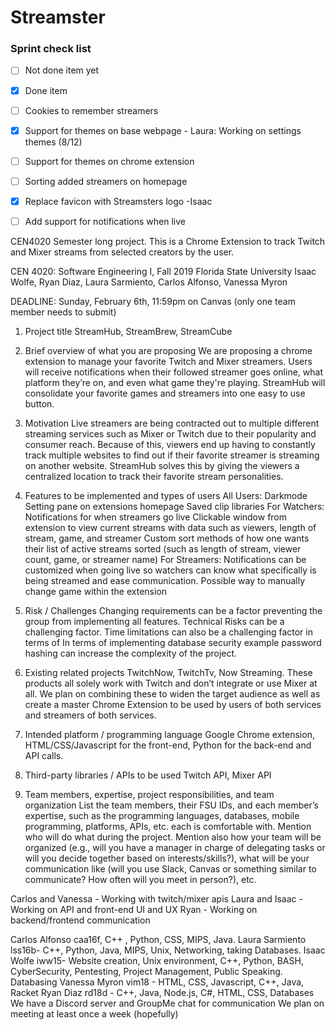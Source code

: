 # Streamster  
### Sprint check list    
- [ ] Not done item yet  
- [x] Done item    
- [ ] Cookies to remember streamers  
- [x] Support for themes on base webpage - Laura: Working on settings themes (8/12)
- [ ] Support for themes on chrome extension   
- [ ] Sorting added streamers on homepage  
- [x] Replace favicon with Streamsters logo -Isaac  
- [ ] Add support for notifications when live  


CEN4020 Semester long project. This is a Chrome Extension to track Twitch and Mixer streams from selected creators by the user.

CEN 4020: Software Engineering I, Fall 2019
Florida State University
Isaac Wolfe, Ryan Diaz, Laura Sarmiento, Carlos Alfonso, Vanessa Myron

DEADLINE: Sunday, February 6th, 11:59pm on Canvas (only one team member needs to submit)
1.   Project title
StreamHub, StreamBrew, StreamCube
2.  Brief overview of what you are proposing
We are proposing a chrome extension to manage your favorite Twitch and Mixer streamers. Users will receive notifications when their followed streamer goes online, what platform they’re on, and even what game they're playing. StreamHub will consolidate your favorite games and streamers into one easy to use button.

3. Motivation
Live streamers are being contracted out to multiple different streaming services such as Mixer or Twitch due to their popularity and consumer reach.  Because of this, viewers end up having to constantly track multiple websites to find out if their favorite streamer is streaming on another website. StreamHub solves this by giving the viewers a centralized location to track their favorite stream personalities.
 
4. Features to be implemented and types of users
All Users: 
Darkmode 
Setting pane on extensions homepage
Saved clip libraries 
For Watchers:
Notifications for when streamers go live 
Clickable window from extension to view current streams with data such as viewers, length of stream, game, and streamer
Custom sort methods of how one wants their list of active streams sorted (such as length of stream, viewer count, game, or streamer name)
For Streamers:
Notifications can be customized when going live so watchers can know what specifically is being streamed and ease communication.
Possible way to manually change game within the extension 
 
5. Risk / Challenges
Changing requirements can be a factor preventing the group from implementing all features.
Technical Risks can be a challenging factor.
Time limitations can also be a challenging factor in terms of 
In terms of implementing database security example password hashing can increase the complexity of the project.

6. Existing related projects
TwitchNow, TwitchTv, Now Streaming. These products all solely work with Twitch and don’t integrate or use Mixer at all. We plan on combining these to widen the target audience as well as create a master Chrome Extension to be used by users of both services and streamers of both services.

7. Intended platform / programming language
Google Chrome extension, HTML/CSS/Javascript for the front-end, Python for the back-end and API calls.
 
8. Third-party libraries / APIs to be used
Twitch API, Mixer API
 
9. Team members, expertise, project responsibilities, and team organization
List the team members, their FSU IDs, and each member’s expertise, such as the programming languages, databases, mobile programming, platforms, APIs, etc. each is comfortable with. Mention who will do what during the project. Mention also how your team will be organized (e.g., will you have a manager in charge of delegating tasks or will you decide together based on interests/skills?), what will be your communication like (will you use Slack, Canvas or something similar to communicate? How often will you meet in person?), etc.

Carlos and Vanessa - Working with twitch/mixer apis
Laura and Isaac - Working on API and front-end UI and UX
Ryan - Working on backend/frontend communication


 Carlos Alfonso caa16f, C++ , Python, CSS, MIPS, Java.
Laura Sarmiento lss16b- C++, Python, Java, MIPS, Unix, Networking, taking Databases.
Isaac Wolfe iww15- Website creation, Unix environment, C++, Python, BASH, CyberSecurity, Pentesting, Project Management, Public Speaking. Databasing
Vanessa Myron vim18 - HTML, CSS, Javascript, C++, Java, Racket
Ryan Diaz rd18d - C++, Java, Node.js, C#, HTML, CSS, Databases
We have a Discord server and GroupMe chat for communication
We plan on meeting at least once a week (hopefully)
